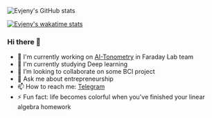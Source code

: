![Evjeny's GitHub stats](https://github-readme-stats.vercel.app/api?username=evjeny&count_private=true&theme=react)

[![Evjeny's wakatime stats](https://github-readme-stats.vercel.app/api/wakatime?username=@evjeny&theme=react)](https://github.com/anuraghazra/github-readme-stats)

### Hi there 👋

* 🔭 I'm currently working on [AI-Tonometry](https://t.me/ai_tonometry_bot) in Faraday Lab team
* 🌱 I'm currently studying Deep learning
* 👯 I’m looking to collaborate on some BCI project
* 💬 Ask me about entrepreneurship
* 📫 How to reach me: [Telegram](https://t.me/de_evjeny)
* ⚡ Fun fact: life becomes colorful when you've finished your linear algebra homework
